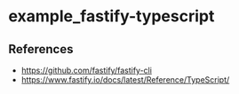 example_fastify-typescript
===

## References
- https://github.com/fastify/fastify-cli
- https://www.fastify.io/docs/latest/Reference/TypeScript/
